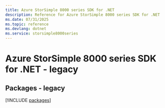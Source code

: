 ```yaml
---
title: Azure StorSimple 8000 series SDK for .NET
description: Reference for Azure StorSimple 8000 series SDK for .NET
ms.date: 07/31/2025
ms.topic: reference
ms.devlang: dotnet
ms.service: storsimple8000series
---
```

# Azure StorSimple 8000 series SDK for .NET - legacy
## Packages - legacy
[!INCLUDE [packages](storsimple-8000-series-index.md)]